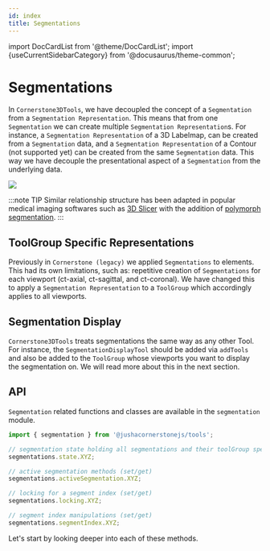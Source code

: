 ```yaml
---
id: index
title: Segmentations
---
```


import DocCardList from '@theme/DocCardList';
import {useCurrentSidebarCategory} from '@docusaurus/theme-common';

# Segmentations

In `Cornerstone3DTools`, we have decoupled the concept of a `Segmentation` from
a `Segmentation Representation`. This means that from one `Segmentation` we can
create multiple `Segmentation Representation`s. For instance, a `Segmentation Representation`
of a 3D Labelmap, can be created from a `Segmentation` data, and a `Segmentation Representation`
of a Contour (not supported yet) can be created from the same `Segmentation` data. This
way we have decouple the presentational aspect of a `Segmentation` from the underlying data.

![](../../../assets/segmentation-representation.png)

:::note TIP
Similar relationship structure has been adapted in popular medical imaging softwares
such as [3D Slicer](https://www.slicer.org/) with the addition of [polymorph segmentation](https://github.com/PerkLab/PolySeg).
:::

## ToolGroup Specific Representations

Previously in `Cornerstone (legacy)` we applied `Segmentations` to elements.
This had its own limitations, such as: repetitive creation of `Segmentations` for each viewport
(ct-axial, ct-sagittal, and ct-coronal). We have changed this to apply a `Segmentation Representation`
to a `ToolGroup` which accordingly applies to all viewports.

## Segmentation Display

`Cornerstone3DTools` treats segmentations the same way as any other Tool. For instance,
the `SegmentationDisplayTool` should be added via `addTools` and also be added to the `ToolGroup`
whose viewports you want to display the segmentation on. We will read more
about this in the next section.

## API

`Segmentation` related functions and classes are available in the `segmentation` module.

```js
import { segmentation } from '@jushacornerstonejs/tools';

// segmentation state holding all segmentations and their toolGroup specific representations
segmentations.state.XYZ;

// active segmentation methods (set/get)
segmentations.activeSegmentation.XYZ;

// locking for a segment index (set/get)
segmentations.locking.XYZ;

// segment index manipulations (set/get)
segmentations.segmentIndex.XYZ;
```

Let's start by looking deeper into each of these methods.

<DocCardList items={useCurrentSidebarCategory().items}/>
